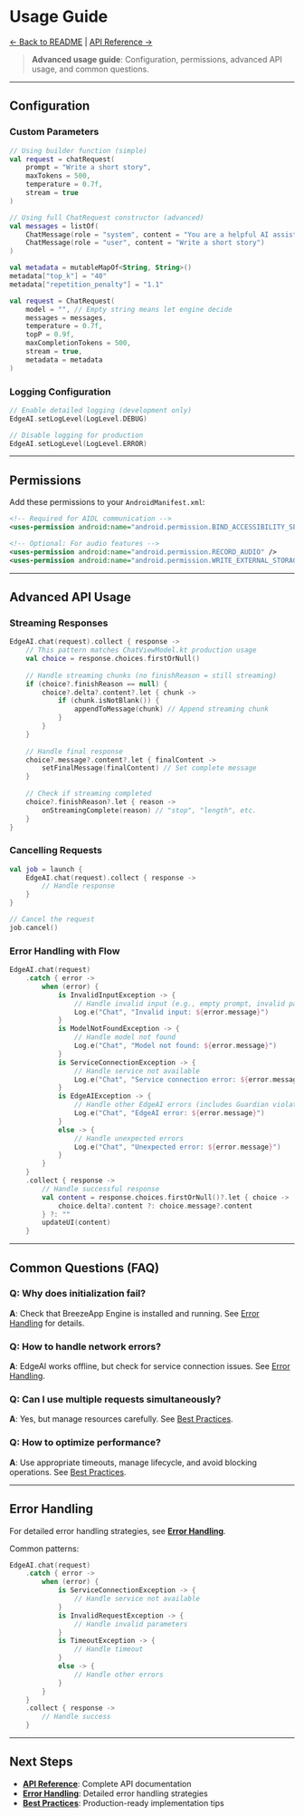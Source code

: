 # Usage Guide

[← Back to README](../README.md) |  [API Reference →](./API_REFERENCE.md)

> **Advanced usage guide**: Configuration, permissions, advanced API usage, and common questions.

---

## Configuration

### Custom Parameters

```kotlin
// Using builder function (simple)
val request = chatRequest(
    prompt = "Write a short story",
    maxTokens = 500,
    temperature = 0.7f,
    stream = true
)

// Using full ChatRequest constructor (advanced)
val messages = listOf(
    ChatMessage(role = "system", content = "You are a helpful AI assistant."),
    ChatMessage(role = "user", content = "Write a short story")
)

val metadata = mutableMapOf<String, String>()
metadata["top_k"] = "40"
metadata["repetition_penalty"] = "1.1"

val request = ChatRequest(
    model = "", // Empty string means let engine decide
    messages = messages,
    temperature = 0.7f,
    topP = 0.9f,
    maxCompletionTokens = 500,
    stream = true,
    metadata = metadata
)
```

### Logging Configuration

```kotlin
// Enable detailed logging (development only)
EdgeAI.setLogLevel(LogLevel.DEBUG)

// Disable logging for production
EdgeAI.setLogLevel(LogLevel.ERROR)
```

---

## Permissions

Add these permissions to your `AndroidManifest.xml`:

```xml
<!-- Required for AIDL communication -->
<uses-permission android:name="android.permission.BIND_ACCESSIBILITY_SERVICE" />

<!-- Optional: For audio features -->
<uses-permission android:name="android.permission.RECORD_AUDIO" />
<uses-permission android:name="android.permission.WRITE_EXTERNAL_STORAGE" />
```

---

## Advanced API Usage

### Streaming Responses

```kotlin
EdgeAI.chat(request).collect { response ->
    // This pattern matches ChatViewModel.kt production usage
    val choice = response.choices.firstOrNull()
    
    // Handle streaming chunks (no finishReason = still streaming)
    if (choice?.finishReason == null) {
        choice?.delta?.content?.let { chunk ->
            if (chunk.isNotBlank()) {
                appendToMessage(chunk) // Append streaming chunk
            }
        }
    }
    
    // Handle final response
    choice?.message?.content?.let { finalContent ->
        setFinalMessage(finalContent) // Set complete message
    }
    
    // Check if streaming completed
    choice?.finishReason?.let { reason ->
        onStreamingComplete(reason) // "stop", "length", etc.
    }
}
```

### Cancelling Requests

```kotlin
val job = launch {
    EdgeAI.chat(request).collect { response ->
        // Handle response
    }
}

// Cancel the request
job.cancel()
```

### Error Handling with Flow

```kotlin
EdgeAI.chat(request)
    .catch { error ->
        when (error) {
            is InvalidInputException -> {
                // Handle invalid input (e.g., empty prompt, invalid parameters)
                Log.e("Chat", "Invalid input: ${error.message}")
            }
            is ModelNotFoundException -> {
                // Handle model not found
                Log.e("Chat", "Model not found: ${error.message}")
            }
            is ServiceConnectionException -> {
                // Handle service not available
                Log.e("Chat", "Service connection error: ${error.message}")
            }
            is EdgeAIException -> {
                // Handle other EdgeAI errors (includes Guardian violations)
                Log.e("Chat", "EdgeAI error: ${error.message}")
            }
            else -> {
                // Handle unexpected errors
                Log.e("Chat", "Unexpected error: ${error.message}")
            }
        }
    }
    .collect { response ->
        // Handle successful response
        val content = response.choices.firstOrNull()?.let { choice ->
            choice.delta?.content ?: choice.message?.content
        } ?: ""
        updateUI(content)
    }
```

---

## Common Questions (FAQ)

### Q: Why does initialization fail?
**A**: Check that BreezeApp Engine is installed and running. See [Error Handling](./ERROR_HANDLING.md) for details.

### Q: How to handle network errors?
**A**: EdgeAI works offline, but check for service connection issues. See [Error Handling](./ERROR_HANDLING.md).

### Q: Can I use multiple requests simultaneously?
**A**: Yes, but manage resources carefully. See [Best Practices](./BEST_PRACTICES.md).

### Q: How to optimize performance?
**A**: Use appropriate timeouts, manage lifecycle, and avoid blocking operations. See [Best Practices](./BEST_PRACTICES.md).

---

## Error Handling

For detailed error handling strategies, see **[Error Handling](./ERROR_HANDLING.md)**.

Common patterns:

```kotlin
EdgeAI.chat(request)
    .catch { error ->
        when (error) {
            is ServiceConnectionException -> {
                // Handle service not available
            }
            is InvalidRequestException -> {
                // Handle invalid parameters
            }
            is TimeoutException -> {
                // Handle timeout
            }
            else -> {
                // Handle other errors
            }
        }
    }
    .collect { response ->
        // Handle success
    }
```

---

## Next Steps

- **[API Reference](./API_REFERENCE.md)**: Complete API documentation
- **[Error Handling](./ERROR_HANDLING.md)**: Detailed error handling strategies
- **[Best Practices](./BEST_PRACTICES.md)**: Production-ready implementation tips 